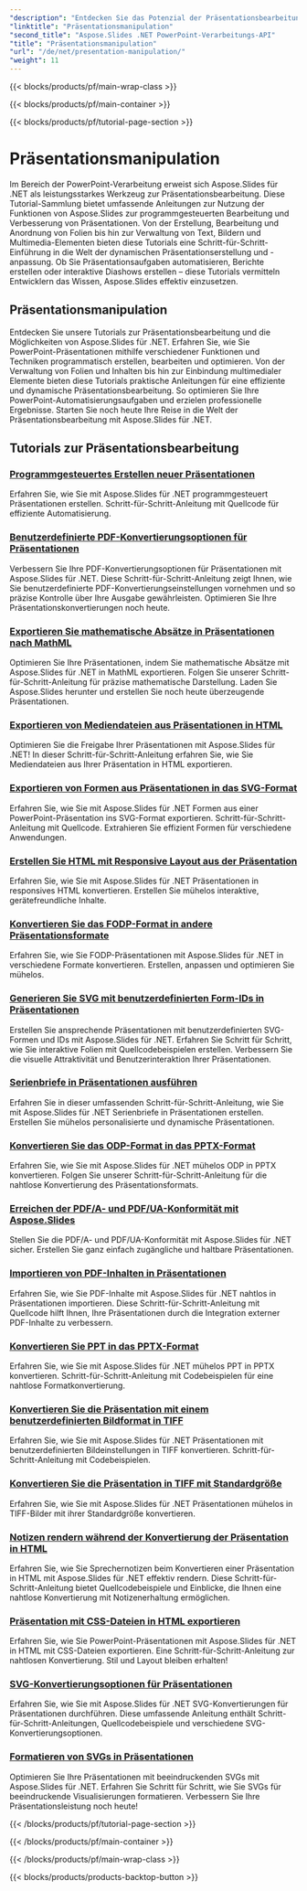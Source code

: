 ```yaml
---
"description": "Entdecken Sie das Potenzial der Präsentationsbearbeitung mit Aspose.Slides für .NET-Tutorials. Erfahren Sie, wie Sie PowerPoint-Präsentationen dynamisch und programmatisch erstellen, anpassen und optimieren. Verbessern Sie Ihre PowerPoint-Kenntnisse noch heute!"
"linktitle": "Präsentationsmanipulation"
"second_title": "Aspose.Slides .NET PowerPoint-Verarbeitungs-API"
"title": "Präsentationsmanipulation"
"url": "/de/net/presentation-manipulation/"
"weight": 11
---
```


{{< blocks/products/pf/main-wrap-class >}}

{{< blocks/products/pf/main-container >}}

{{< blocks/products/pf/tutorial-page-section >}}

# Präsentationsmanipulation

Im Bereich der PowerPoint-Verarbeitung erweist sich Aspose.Slides für .NET als leistungsstarkes Werkzeug zur Präsentationsbearbeitung. Diese Tutorial-Sammlung bietet umfassende Anleitungen zur Nutzung der Funktionen von Aspose.Slides zur programmgesteuerten Bearbeitung und Verbesserung von Präsentationen. Von der Erstellung, Bearbeitung und Anordnung von Folien bis hin zur Verwaltung von Text, Bildern und Multimedia-Elementen bieten diese Tutorials eine Schritt-für-Schritt-Einführung in die Welt der dynamischen Präsentationserstellung und -anpassung. Ob Sie Präsentationsaufgaben automatisieren, Berichte erstellen oder interaktive Diashows erstellen – diese Tutorials vermitteln Entwicklern das Wissen, Aspose.Slides effektiv einzusetzen.

## Präsentationsmanipulation
Entdecken Sie unsere Tutorials zur Präsentationsbearbeitung und die Möglichkeiten von Aspose.Slides für .NET. Erfahren Sie, wie Sie PowerPoint-Präsentationen mithilfe verschiedener Funktionen und Techniken programmatisch erstellen, bearbeiten und optimieren. Von der Verwaltung von Folien und Inhalten bis hin zur Einbindung multimedialer Elemente bieten diese Tutorials praktische Anleitungen für eine effiziente und dynamische Präsentationsbearbeitung. So optimieren Sie Ihre PowerPoint-Automatisierungsaufgaben und erzielen professionelle Ergebnisse. Starten Sie noch heute Ihre Reise in die Welt der Präsentationsbearbeitung mit Aspose.Slides für .NET.

## Tutorials zur Präsentationsbearbeitung
### [Programmgesteuertes Erstellen neuer Präsentationen](./create-new-presentations-programmatically/)
Erfahren Sie, wie Sie mit Aspose.Slides für .NET programmgesteuert Präsentationen erstellen. Schritt-für-Schritt-Anleitung mit Quellcode für effiziente Automatisierung.
### [Benutzerdefinierte PDF-Konvertierungsoptionen für Präsentationen](./custom-pdf-conversion-options-for-presentations/)
Verbessern Sie Ihre PDF-Konvertierungsoptionen für Präsentationen mit Aspose.Slides für .NET. Diese Schritt-für-Schritt-Anleitung zeigt Ihnen, wie Sie benutzerdefinierte PDF-Konvertierungseinstellungen vornehmen und so präzise Kontrolle über Ihre Ausgabe gewährleisten. Optimieren Sie Ihre Präsentationskonvertierungen noch heute.
### [Exportieren Sie mathematische Absätze in Präsentationen nach MathML](./export-math-paragraphs-to-mathml-in-presentations/)
Optimieren Sie Ihre Präsentationen, indem Sie mathematische Absätze mit Aspose.Slides für .NET in MathML exportieren. Folgen Sie unserer Schritt-für-Schritt-Anleitung für präzise mathematische Darstellung. Laden Sie Aspose.Slides herunter und erstellen Sie noch heute überzeugende Präsentationen.
### [Exportieren von Mediendateien aus Präsentationen in HTML](./export-media-files-to-html-from-presentation/)
Optimieren Sie die Freigabe Ihrer Präsentationen mit Aspose.Slides für .NET! In dieser Schritt-für-Schritt-Anleitung erfahren Sie, wie Sie Mediendateien aus Ihrer Präsentation in HTML exportieren. 
### [Exportieren von Formen aus Präsentationen in das SVG-Format](./export-shapes-to-svg-format-from-presentation/)
Erfahren Sie, wie Sie mit Aspose.Slides für .NET Formen aus einer PowerPoint-Präsentation ins SVG-Format exportieren. Schritt-für-Schritt-Anleitung mit Quellcode. Extrahieren Sie effizient Formen für verschiedene Anwendungen.
### [Erstellen Sie HTML mit Responsive Layout aus der Präsentation](./create-html-with-responsive-layout-from-presentation/)
Erfahren Sie, wie Sie mit Aspose.Slides für .NET Präsentationen in responsives HTML konvertieren. Erstellen Sie mühelos interaktive, gerätefreundliche Inhalte.
### [Konvertieren Sie das FODP-Format in andere Präsentationsformate](./convert-fodp-format-to-other-presentation-formats/)
Erfahren Sie, wie Sie FODP-Präsentationen mit Aspose.Slides für .NET in verschiedene Formate konvertieren. Erstellen, anpassen und optimieren Sie mühelos.
### [Generieren Sie SVG mit benutzerdefinierten Form-IDs in Präsentationen](./generate-svg-with-custom-shape-ids-in-presentations/)
Erstellen Sie ansprechende Präsentationen mit benutzerdefinierten SVG-Formen und IDs mit Aspose.Slides für .NET. Erfahren Sie Schritt für Schritt, wie Sie interaktive Folien mit Quellcodebeispielen erstellen. Verbessern Sie die visuelle Attraktivität und Benutzerinteraktion Ihrer Präsentationen.
### [Serienbriefe in Präsentationen ausführen](./perform-mail-merge-in-presentations/)
Erfahren Sie in dieser umfassenden Schritt-für-Schritt-Anleitung, wie Sie mit Aspose.Slides für .NET Serienbriefe in Präsentationen erstellen. Erstellen Sie mühelos personalisierte und dynamische Präsentationen.
### [Konvertieren Sie das ODP-Format in das PPTX-Format](./convert-odp-format-to-pptx-format/)
Erfahren Sie, wie Sie mit Aspose.Slides für .NET mühelos ODP in PPTX konvertieren. Folgen Sie unserer Schritt-für-Schritt-Anleitung für die nahtlose Konvertierung des Präsentationsformats.
### [Erreichen der PDF/A- und PDF/UA-Konformität mit Aspose.Slides](./achieving-pdf-a-and-pdf-ua-conformance-with-aspose-slides/)
Stellen Sie die PDF/A- und PDF/UA-Konformität mit Aspose.Slides für .NET sicher. Erstellen Sie ganz einfach zugängliche und haltbare Präsentationen.
### [Importieren von PDF-Inhalten in Präsentationen](./import-pdf-content-into-presentations/)
Erfahren Sie, wie Sie PDF-Inhalte mit Aspose.Slides für .NET nahtlos in Präsentationen importieren. Diese Schritt-für-Schritt-Anleitung mit Quellcode hilft Ihnen, Ihre Präsentationen durch die Integration externer PDF-Inhalte zu verbessern.
### [Konvertieren Sie PPT in das PPTX-Format](./convert-ppt-to-pptx-format/)
Erfahren Sie, wie Sie mit Aspose.Slides für .NET mühelos PPT in PPTX konvertieren. Schritt-für-Schritt-Anleitung mit Codebeispielen für eine nahtlose Formatkonvertierung.
### [Konvertieren Sie die Präsentation mit einem benutzerdefinierten Bildformat in TIFF](./convert-presentation-to-tiff-with-custom-image-format/)
Erfahren Sie, wie Sie mit Aspose.Slides für .NET Präsentationen mit benutzerdefinierten Bildeinstellungen in TIFF konvertieren. Schritt-für-Schritt-Anleitung mit Codebeispielen.
### [Konvertieren Sie die Präsentation in TIFF mit Standardgröße](./convert-presentation-to-tiff-with-default-size/)
Erfahren Sie, wie Sie mit Aspose.Slides für .NET Präsentationen mühelos in TIFF-Bilder mit ihrer Standardgröße konvertieren.
### [Notizen rendern während der Konvertierung der Präsentation in HTML](./render-notes-while-converting-presentation-to-html/)
Erfahren Sie, wie Sie Sprechernotizen beim Konvertieren einer Präsentation in HTML mit Aspose.Slides für .NET effektiv rendern. Diese Schritt-für-Schritt-Anleitung bietet Quellcodebeispiele und Einblicke, die Ihnen eine nahtlose Konvertierung mit Notizenerhaltung ermöglichen. 
### [Präsentation mit CSS-Dateien in HTML exportieren](./export-presentation-to-html-with-css-files/)
Erfahren Sie, wie Sie PowerPoint-Präsentationen mit Aspose.Slides für .NET in HTML mit CSS-Dateien exportieren. Eine Schritt-für-Schritt-Anleitung zur nahtlosen Konvertierung. Stil und Layout bleiben erhalten! 
### [SVG-Konvertierungsoptionen für Präsentationen](./svg-conversion-options-for-presentations/)
Erfahren Sie, wie Sie mit Aspose.Slides für .NET SVG-Konvertierungen für Präsentationen durchführen. Diese umfassende Anleitung enthält Schritt-für-Schritt-Anleitungen, Quellcodebeispiele und verschiedene SVG-Konvertierungsoptionen.
### [Formatieren von SVGs in Präsentationen](./formatting-svgs-in-presentations/)
Optimieren Sie Ihre Präsentationen mit beeindruckenden SVGs mit Aspose.Slides für .NET. Erfahren Sie Schritt für Schritt, wie Sie SVGs für beeindruckende Visualisierungen formatieren. Verbessern Sie Ihre Präsentationsleistung noch heute! 

{{< /blocks/products/pf/tutorial-page-section >}}

{{< /blocks/products/pf/main-container >}}

{{< /blocks/products/pf/main-wrap-class >}}

{{< blocks/products/products-backtop-button >}}